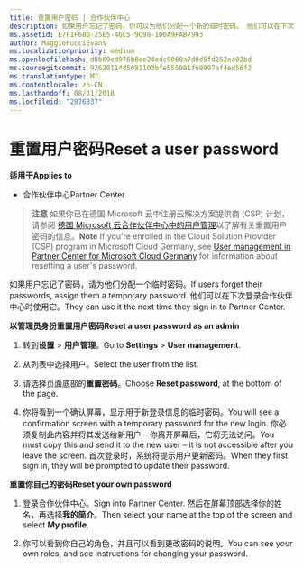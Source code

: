 ```yaml
---
title: 重置用户密码 | 合作伙伴中心
description: 如果用户忘记了密码，你可以为他们分配一个新的临时密码。 他们可以在下次登录合作伙伴中心时使用它。
ms.assetid: E7F1F68D-25E5-46C5-9C98-1D0A9FAB7993
author: MaggiePucciEvans
ms.localizationpriority: medium
ms.openlocfilehash: d8b69ed976b8ee24edc9060a7d0d5fd252ea02bd
ms.sourcegitcommit: 92629114d5081103bfe555081f69997af4ed56f2
ms.translationtype: MT
ms.contentlocale: zh-CN
ms.lasthandoff: 08/31/2018
ms.locfileid: "2876837"
---
```

# <a name="reset-a-user-password"></a><span data-ttu-id="fa122-104">重置用户密码</span><span class="sxs-lookup"><span data-stu-id="fa122-104">Reset a user password</span></span>

**<span data-ttu-id="fa122-105">适用于</span><span class="sxs-lookup"><span data-stu-id="fa122-105">Applies to</span></span>**

-  <span data-ttu-id="fa122-106">合作伙伴中心</span><span class="sxs-lookup"><span data-stu-id="fa122-106">Partner Center</span></span>
   
><span data-ttu-id="fa122-107">**注意** 如果你已在德国 Microsoft 云中注册云解决方案提供商 (CSP) 计划，请参阅 [德国 Microsoft 云合作伙伴中心中的用户管理](user-management-in-partner-center-for-microsoft-cloud-germany.md)以了解有关重置用户密码的信息。</span><span class="sxs-lookup"><span data-stu-id="fa122-107">**Note** If you're enrolled in the Cloud Solution Provider (CSP) program in Microsoft Cloud Germany, see [User management in Partner Center for Microsoft Cloud Germany](user-management-in-partner-center-for-microsoft-cloud-germany.md) for information about resetting a user's password.</span></span>

<span data-ttu-id="fa122-108">如果用户忘记了密码，请为他们分配一个临时密码。</span><span class="sxs-lookup"><span data-stu-id="fa122-108">If users forget their passwords, assign them a temporary password.</span></span> <span data-ttu-id="fa122-109">他们可以在下次登录合作伙伴中心时使用它。</span><span class="sxs-lookup"><span data-stu-id="fa122-109">They can use it the next time they sign in to Partner Center.</span></span>

**<span data-ttu-id="fa122-110">以管理员身份重置用户密码</span><span class="sxs-lookup"><span data-stu-id="fa122-110">Reset a user password as an admin</span></span>**

1.  <span data-ttu-id="fa122-111">转到**设置** &gt; **用户管理**。</span><span class="sxs-lookup"><span data-stu-id="fa122-111">Go to **Settings** &gt; **User management**.</span></span>
2.  <span data-ttu-id="fa122-112">从列表中选择用户。</span><span class="sxs-lookup"><span data-stu-id="fa122-112">Select the user from the list.</span></span>

3.  <span data-ttu-id="fa122-113">请选择页面底部的**重置密码**。</span><span class="sxs-lookup"><span data-stu-id="fa122-113">Choose **Reset password**, at the bottom of the page.</span></span>

4.  <span data-ttu-id="fa122-114">你将看到一个确认屏幕，显示用于新登录信息的临时密码。</span><span class="sxs-lookup"><span data-stu-id="fa122-114">You will see a confirmation screen with a temporary password for the new login.</span></span> <span data-ttu-id="fa122-115">你必须复制此内容并将其发送给新用户 – 你离开屏幕后，它将无法访问。</span><span class="sxs-lookup"><span data-stu-id="fa122-115">You must copy this and send it to the new user – it is not accessible after you leave the screen.</span></span> <span data-ttu-id="fa122-116">首次登录时，系统将提示用户更新密码。</span><span class="sxs-lookup"><span data-stu-id="fa122-116">When they first sign in, they will be prompted to update their password.</span></span>

**<span data-ttu-id="fa122-117">重置你自己的密码</span><span class="sxs-lookup"><span data-stu-id="fa122-117">Reset your own password</span></span>**

1.  <span data-ttu-id="fa122-118">登录合作伙伴中心。</span><span class="sxs-lookup"><span data-stu-id="fa122-118">Sign into Partner Center.</span></span> <span data-ttu-id="fa122-119">然后在屏幕顶部选择你的姓名，再选择**我的简介**。</span><span class="sxs-lookup"><span data-stu-id="fa122-119">Then select your name at the top of the screen and select **My profile**.</span></span>

2.  <span data-ttu-id="fa122-120">你可以看到你自己的角色，并且可以看到更改密码的说明。</span><span class="sxs-lookup"><span data-stu-id="fa122-120">You can see your own roles, and see instructions for changing your password.</span></span>

 

 



